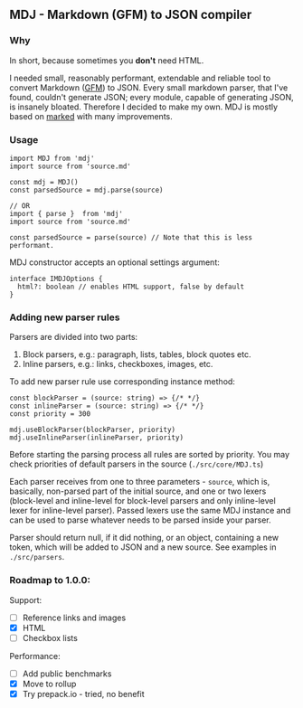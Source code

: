 ## MDJ - Markdown (GFM) to JSON compiler

### Why
In short, because sometimes you **don't** need HTML.

I needed small, reasonably performant, extendable and reliable tool to convert Markdown ([GFM](https://guides.github.com/features/mastering-markdown/)) to JSON. Every small markdown parser, that I've found, couldn't generate JSON; every module, capable of generating JSON, is insanely bloated. Therefore I decided to make my own. MDJ is mostly based on [marked](https://github.com/chjj/marked/) with many improvements.

### Usage
```
import MDJ from 'mdj'
import source from 'source.md'

const mdj = MDJ()
const parsedSource = mdj.parse(source)

// OR
import { parse }  from 'mdj'
import source from 'source.md'

const parsedSource = parse(source) // Note that this is less performant.
```

MDJ constructor accepts an optional settings argument:
```
interface IMDJOptions {
  html?: boolean // enables HTML support, false by default
}
```

### Adding new parser rules
Parsers are divided into two parts:
1. Block parsers, e.g.: paragraph, lists, tables, block quotes etc.
2. Inline parsers, e.g.: links, checkboxes, images, etc.

To add new parser rule use corresponding instance method:

```
const blockParser = (source: string) => {/* */}
const inlineParser = (source: string) => {/* */}
const priority = 300

mdj.useBlockParser(blockParser, priority)
mdj.useInlineParser(inlineParser, priority)
```

Before starting the parsing process all rules are sorted by priority. You may check priorities of default parsers in the source (`./src/core/MDJ.ts`)

Each parser receives from one to three parameters - `source`, which is, basically, non-parsed part of the initial source, and one or two lexers (block-level and inline-level for block-level parsers and only inline-level lexer for inline-level parser). Passed lexers use the same MDJ instance and can be used to parse whatever needs to be parsed inside your parser.

Parser should return null, if it did nothing, or an object, containing a new token, which will be added to JSON and a new source. See examples in `./src/parsers`.

### Roadmap to 1.0.0:
Support:
* [ ] Reference links and images
* [x] HTML
* [ ] Checkbox lists

Performance:
* [ ] Add public benchmarks
* [x] Move to rollup
* [x] Try prepack.io - tried, no benefit
